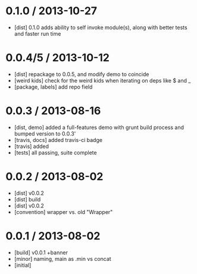 
0.1.0 / 2013-10-27 
==================

 * [dist] 0.1.0 adds ability to self invoke module(s), along with better tests and faster run time

0.0.4/5 / 2013-10-12 
==================

 * [dist] repackage to 0.0.5, and modify demo to coincide
 * [weird kids] check for the weird kids when iterating on deps like $ and _
 * [package, labels] add repo field

0.0.3 / 2013-08-16 
==================

 * [dist, demo] added a full-features demo with grunt build process and bumped version to 0.0.3'
 * [travis, docs] added travis-ci badge
 * [travis] added
 * [tests] all passing, suite complete

0.0.2 / 2013-08-02 
==================
 
 * [dist] v0.0.2
 * [dist] build
 * [dist] v0.0.2
 * [convention] wrapper vs. old "Wrapper"

0.0.1 / 2013-08-02 
==================

 * [build] v0.0.1 +banner
 * [minor] naming, main as .min vs concat
 * [initial]
